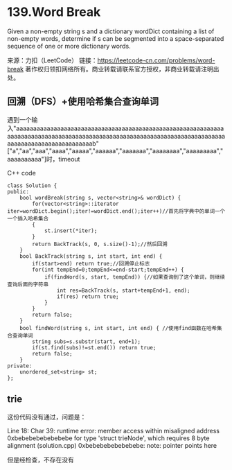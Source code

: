 # 139.Word Break

Given a non-empty string s and a dictionary wordDict containing a list of non-empty words, determine if s can be segmented into a space-separated sequence of one or more dictionary words.

来源：力扣（LeetCode）
链接：https://leetcode-cn.com/problems/word-break
著作权归领扣网络所有。商业转载请联系官方授权，非商业转载请注明出处。

## 回溯（DFS）+使用哈希集合查询单词
遇到一个输入"aaaaaaaaaaaaaaaaaaaaaaaaaaaaaaaaaaaaaaaaaaaaaaaaaaaaaaaaaaaaaaaaaaaaaaaaaaaaaaaaaaaaaaaaaaaaaaaaaaaaaaaaaaaaaaaaaaaaaaaaaaaaaaaaaaaaaaaaaaaaaaaaaaaaaab"
["a","aa","aaa","aaaa","aaaaa","aaaaaa","aaaaaaa","aaaaaaaa","aaaaaaaaa","aaaaaaaaaa"]时，timeout

C++ code
```
class Solution {
public:
    bool wordBreak(string s, vector<string>& wordDict) {
        for(vector<string>::iterator iter=wordDict.begin();iter!=wordDict.end();iter++)//首先将字典中的单词一个一个插入哈希集合
        {
            st.insert(*iter);
        }
        return BackTrack(s, 0, s.size()-1);//然后回溯
    }
    bool BackTrack(string s, int start, int end) {
        if(start>end) return true;//回溯停止标志
        for(int tempEnd=0;tempEnd<=end-start;tempEnd++) {
            if(findWord(s, start, tempEnd)) {//如果查询到了这个单词，则继续查询后面的字符串
                int res=BackTrack(s, start+tempEnd+1, end);
                if(res) return true;
            }
        }
        return false;
    }
    bool findWord(string s, int start, int end) { //使用find函数在哈希集合查询单词
        string subs=s.substr(start, end+1);
        if(st.find(subs)!=st.end()) return true;
        return false;
    }
private:
    unordered_set<string> st;
};
```

## trie
这份代码没有通过，问题是：

Line 18: Char 39: runtime error: member access within misaligned address 0xbebebebebebebebe for type 'struct trieNode', which requires 8 byte alignment (solution.cpp)
0xbebebebebebebebe: note: pointer points here
<memory cannot be printed>

但是经检查，不存在没有
